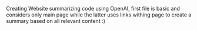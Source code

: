 Creating Website summarizing code using OpenAI, first file is basic and considers only main page while the latter uses links withing page to create a summary based on all relevant content :)
